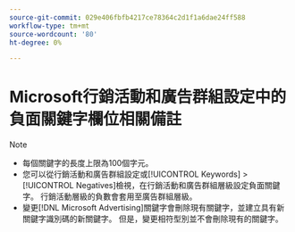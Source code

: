 ```yaml
---
source-git-commit: 029e406fbfb4217ce78364c2d1f1a6dae24ff588
workflow-type: tm+mt
source-wordcount: '80'
ht-degree: 0%

---
```

# Microsoft行銷活動和廣告群組設定中的負面關鍵字欄位相關備註

>[!NOTE]
>
>* 每個關鍵字的長度上限為100個字元。
>* 您可以從行銷活動和廣告群組設定或[!UICONTROL Keywords] > [!UICONTROL Negatives]檢視，在行銷活動和廣告群組層級設定負面關鍵字。 行銷活動層級的負數會套用至廣告群組層級。
>* 變更[!DNL Microsoft Advertising]關鍵字會刪除現有關鍵字，並建立具有新關鍵字識別碼的新關鍵字。 但是，變更相符型別並不會刪除現有的關鍵字。
